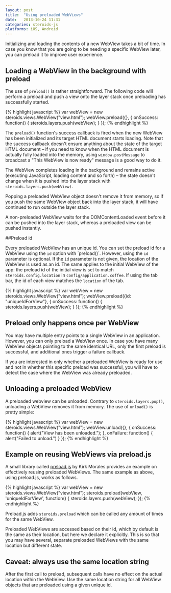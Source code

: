 ```yaml
---
layout: post
title:  "Using preloaded WebViews"
date:   2013-10-24 11:31
categories: steroids-js
platforms: iOS, Android
---
```

Initializing and loading the contents of a new WebView takes a bit of time. In case you know that you are going to be needing a specific WebView later, you can preload it to improve user experience.

## Loading a WebView in the background with preload

The use of `preload()` is rather straightforward. The following code will perform a preload and push a view onto the layer stack once preloading has successfully started.

{% highlight javascript %}
var webView = new steroids.views.WebView("view.html");
webView.preload({}, {
  onSuccess: function() {
    steroids.layers.push(webView);
  }
});
{% endhighlight %}

The `preload()` function's success callback is fired when the new WebView has been initialized and its target HTML document starts loading. Note that the success callback doesn't ensure anything about the state of the target HTML document – if you need to know when the HTML document is actually fully loaded into the memory, using `window.postMessage` to broadcast a "This WebView is now ready" message is a good way to do it.

The WebView completes loading in the background and remains active (executing JavaScript, loading content and so forth) – the state doesn't change when it is pushed into the layer stack with `steroids.layers.push(webView)`.

Popping a preloaded WebView object doesn't remove it from memory, so if you push the same WebView object back into the layer stack, it will have continued to run outside the layer stack.

A non-preloaded WebView waits for the DOMContentLoaded event before it can be pushed into the layer stack, whereas a preloaded view can be pushed instantly.

##Preload id

Every preloaded WebView has an unique id. You can set the preload id for a WebView using the `id` option with ´preload()´. However, using the `id` parameter is optional. If the `id` parameter is not given, the location of the WebView is used as an id. The same applies to the initial WebView of the app: the preload id of the initial view is set to match `steroids.config.location` in `config/application.coffee`. If using the tab bar, the id of each view matches the `location` of the tab.

{% highlight javascript %}
var webView = new steroids.views.WebView("view.html");
webView.preload({id: "uniqueIdForView"}, {
  onSuccess: function() {
    steroids.layers.push(webView);
  }
});
{% endhighlight %}

## Preload only happens once per WebView

You may have multiple entry points to a single WebView in an application. However, you can only preload a WebView once. In case you have many WebView objects pointing to the same identical URL, only the first preload is successful, and additional ones trigger a failure callback.

If you are interested in only whether a preloaded WebView is ready for use and not in whether this specific preload was successful, you will have to detect the case where the WebView was already preloaded.

## Unloading a preloaded WebView

A preloaded webview can be unloaded. Contrary to `steroids.layers.pop()`, unloading a WebView removes it from memory. The use of `unload()` is pretty simple:

{% highlight javascript %}
var webView = new steroids.views.WebView("view.html");
webView.unload({}, {
  onSuccess: function() {
    alert("View has been unloaded.");
  },
  onFailure: function() {
    alert("Failed to unload.")
  }
});
{% endhighlight %}

## Example on reusing WebViews via preload.js

A small library called [preload.js](https://github.com/knation/steroids-webview-preload) by Kirk Morales provides an example on effectively reusing preloaded WebViews. The same example as above, using preload.js, works as follows.

{% highlight javascript %}
var webView = new steroids.views.WebView("view.html");
steroids.preload(webView, 'uniqueIdForView', function() {
  steroids.layers.push(webView);
});
{% endhighlight %}

Preload.js adds `steroids.preload` which can be called any amount of times for the same WebView.

Preloaded WebViews are accessed based on their id, which by default is the same as their location, but here we declare it explicitly. This is so that you may have several, separate preloaded WebViews with the same location but different state.

## Caveat: always use the same location string

After the first call to preload, subsequent calls have no effect on the actual location within the WebView. Use the same location string for all WebView objects that are preloaded using a given unique id.

